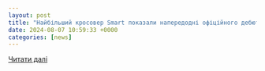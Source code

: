 ```yaml
---
layout: post
title: "Найбільший кросовер Smart показали напередодні офіційного дебюту"
date: 2024-08-07 10:59:33 +0000
categories: [news]
---
```


[Читати далі](https://auto.24tv.ua/naibilshyi_krosover_smart_pokazaly_naperedodni_ofitsiinoho_debiutu_n55822)
